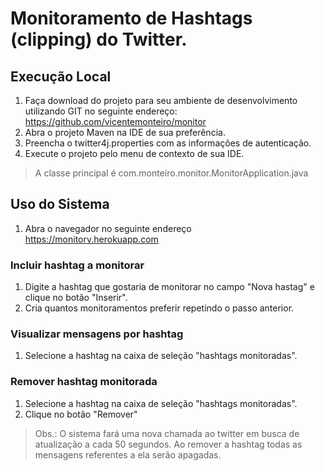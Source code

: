 # Monitoramento de Hashtags (clipping) do Twitter.

## Execução Local
1. Faça download do projeto para seu ambiente de desenvolvimento utilizando GIT no seguinte endereço: https://github.com/vicentemonteiro/monitor
2. Abra o projeto Maven na IDE de sua preferência.
4. Preencha o twitter4j.properties com as informações de autenticação.
5. Execute o projeto pelo menu de contexto de sua IDE.
> A classe principal é com.monteiro.monitor.MonitorApplication.java

## Uso do Sistema
1. Abra o navegador no seguinte endereço https://monitorv.herokuapp.com

### Incluir hashtag a monitorar
1. Digite a hashtag que gostaria de monitorar no campo "Nova hastag" e clique no botão "Inserir".
2. Cria quantos monitoramentos preferir repetindo o passo anterior.

### Visualizar mensagens por hashtag
1. Selecione a hashtag na caixa de seleção "hashtags monitoradas".

### Remover hashtag monitorada
1. Selecione a hashtag na caixa de seleção "hashtags monitoradas".
2. Clique no botão "Remover"

> Obs.: O sistema fará uma nova chamada ao twitter em busca de atualização a cada 50 segundos.
> Ao remover a hashtag todas as mensagens referentes a ela serão apagadas.
